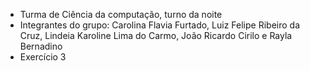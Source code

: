 * Turma de Ciência da computação, turno da noite
* Integrantes do grupo: Carolina Flavia Furtado, Luiz Felipe Ribeiro da Cruz, Lindeia Karoline Lima do Carmo, João Ricardo Cirilo e Rayla Bernadino
* Exercício 3
